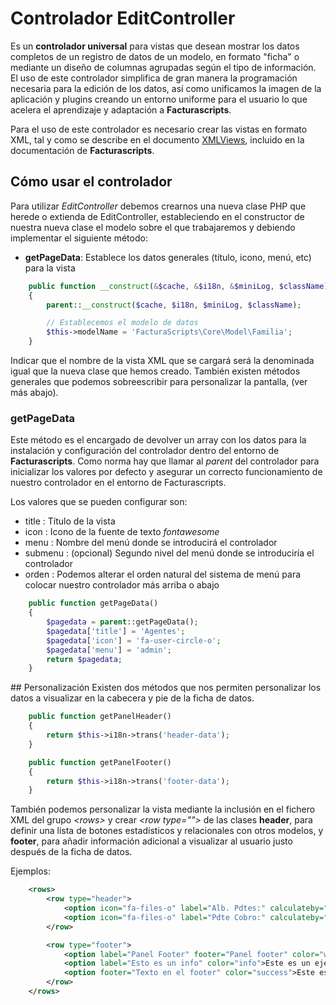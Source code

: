 # Controlador EditController
Es un **controlador universal** para vistas que desean mostrar los datos completos de un registro
de datos de un modelo, en formato "ficha" o mediante un diseño de columnas agrupadas según el tipo de información. 
El uso de este controlador simplifica de gran manera la programación necesaria para la edición de los datos,
así como unificamos la imagen de la aplicación y plugins creando un entorno uniforme para el usuario lo que acelera el aprendizaje 
y adaptación a **Facturascripts**.

Para el uso de este controlador es necesario crear las vistas en formato XML, tal y como se describe en el
documento [XMLViews](https://github.com/ArtexTrading/facturascripts/blob/master/Documentation/XMLViews.md), incluido en la documentación 
de **Facturascripts**.

## Cómo usar el controlador
Para utilizar _EditController_ debemos crearnos una nueva clase PHP que herede o extienda de EditController, estableciendo en el constructor
de nuestra nueva clase el modelo sobre el que trabajaremos y debiendo implementar el siguiente método:

* **getPageData**: Establece los datos generales (título, icono, menú, etc) para la vista

```PHP
    public function __construct(&$cache, &$i18n, &$miniLog, $className)
    {
        parent::__construct($cache, $i18n, $miniLog, $className);

        // Establecemos el modelo de datos
        $this->modelName = 'FacturaScripts\Core\Model\Familia';
    }
```

Indicar que el nombre de la vista XML que se cargará será la denominada igual que la nueva clase que hemos creado.
También existen métodos generales que podemos sobreescribir para personalizar la pantalla, (ver más abajo).

### getPageData
Este método es el encargado de devolver un array con los datos para la instalación y configuración del controlador
dentro del entorno de **Facturascripts**. Como norma hay que llamar al _parent_ del controlador para inicializar los
valores por defecto y asegurar un correcto funcionamiento de nuestro controlador en el entorno de Facturascripts.

Los valores que se pueden configurar son:
* title : Título de la vista
* icon : Icono de la fuente de texto _fontawesome_
* menu : Nombre del menú donde se introducirá el controlador
* submenu : (opcional) Segundo nivel del menú donde se introduciría el controlador
* orden : Podemos alterar el orden natural del sistema de menú para colocar nuestro controlador más arriba o abajo

```PHP
    public function getPageData()
    {
        $pagedata = parent::getPageData();
        $pagedata['title'] = 'Agentes';
        $pagedata['icon'] = 'fa-user-circle-o';
        $pagedata['menu'] = 'admin';
        return $pagedata;
    }
```

## Personalización 
Existen dos métodos que nos permiten personalizar los datos a visualizar en la cabecera y pie de la ficha de datos.

```PHP
    public function getPanelHeader()
    {
        return $this->i18n->trans('header-data');
    }

    public function getPanelFooter()
    {
        return $this->i18n->trans('footer-data');
    }
```

También podemos personalizar la vista mediante la inclusión en el fichero XML del grupo 
_\<rows\>_ y crear _\<row type=""\>_ de las clases **header**, para definir una lista de 
botones estadísticos y relacionales con otros modelos, y **footer**, para añadir información 
adicional a visualizar al usuario justo después de la ficha de datos.

Ejemplos:

```XML
    <rows>
        <row type="header">
            <option icon="fa-files-o" label="Alb. Pdtes:" calculateby="nombre_function" onclick="#url"></option>
            <option icon="fa-files-o" label="Pdte Cobro:" calculateby="nombre_function" onclick="#url"></option>
        </row>        

        <row type="footer">
            <option label="Panel Footer" footer="Panel footer" color="warning">Este es un ejemplo con cabecera y footer</option>
            <option label="Esto es un info" color="info">Este es un ejemplo con cabecera y sin footer</option>
            <option footer="Texto en el footer" color="success">Este es un ejemplo sin cabecera</option>
        </row>  
    </rows>
```